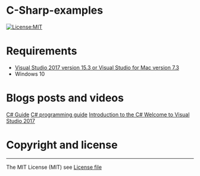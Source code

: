 # C-Sharp-examples
[![License:MIT](https://img.shields.io/badge/License-MIT-blue.svg)](https://github.com/jorgemht/C-Sharp-examples/blob/master/LICENSE)
# Requirements
 * [Visual Studio 2017 version 15.3 or Visual Studio for Mac version 7.3](https://www.visualstudio.com/vs/)
 * Windows 10

# Blogs posts and videos

[C# Guide](https://docs.microsoft.com/en-us/dotnet/csharp/)
[C# programming guide](https://docs.microsoft.com/en-us/dotnet/csharp/programming-guide/)
[Introduction to the C# ](https://docs.microsoft.com/en-us/dotnet/csharp/getting-started/introduction-to-the-csharp-language-and-the-net-framework)
[Welcome to Visual Studio 2017](https://blogs.msdn.microsoft.com/uk_faculty_connection/2017/03/10/welcome-to-visual-studio-2017/)


# Copyright and license
----
The MIT License (MIT) see [License file](https://github.com/jorgemht/C-Sharp-examples/blob/master/LICENSE)
